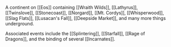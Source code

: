 A continent on [[Eos]] containing [[Wraith Wilds]], [[Lathyrus]], [[Twinslove]], [[Stonecoast]], [[Norgard]], [[Mt. Cordys]], [[Whisperwood]], [[Slag Flats]], [[Lusacan's Fall]], [[Deepside Market]], and many more things underground.

Associated events include the [[Splintering]], [[Starfall]], [[Rage of Dragons]], and the binding of several [[Incarnates]].